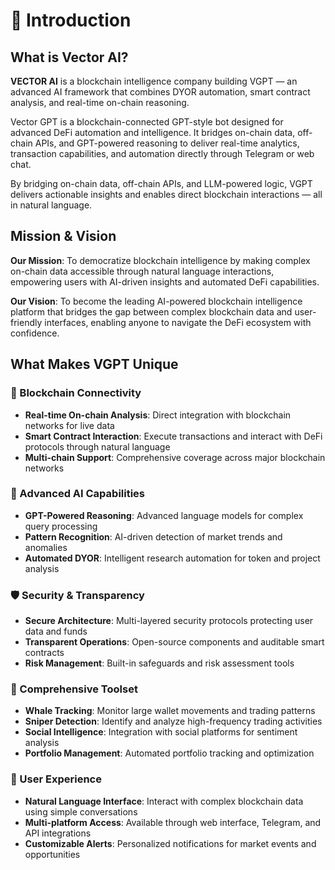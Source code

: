 # 🧠 Introduction

## What is Vector AI?

**VECTOR AI** is a blockchain intelligence company building VGPT — an advanced AI framework that combines DYOR automation, smart contract analysis, and real-time on-chain reasoning.

Vector GPT is a blockchain-connected GPT-style bot designed for advanced DeFi automation and intelligence. It bridges on-chain data, off-chain APIs, and GPT-powered reasoning to deliver real-time analytics, transaction capabilities, and automation directly through Telegram or web chat.

By bridging on-chain data, off-chain APIs, and LLM-powered logic, VGPT delivers actionable insights and enables direct blockchain interactions — all in natural language.

## Mission & Vision

**Our Mission**: To democratize blockchain intelligence by making complex on-chain data accessible through natural language interactions, empowering users with AI-driven insights and automated DeFi capabilities.

**Our Vision**: To become the leading AI-powered blockchain intelligence platform that bridges the gap between complex blockchain data and user-friendly interfaces, enabling anyone to navigate the DeFi ecosystem with confidence.

## What Makes VGPT Unique

### 🔗 Blockchain Connectivity
- **Real-time On-chain Analysis**: Direct integration with blockchain networks for live data
- **Smart Contract Interaction**: Execute transactions and interact with DeFi protocols through natural language
- **Multi-chain Support**: Comprehensive coverage across major blockchain networks

### 🧠 Advanced AI Capabilities
- **GPT-Powered Reasoning**: Advanced language models for complex query processing
- **Pattern Recognition**: AI-driven detection of market trends and anomalies
- **Automated DYOR**: Intelligent research automation for token and project analysis

### 🛡️ Security & Transparency
- **Secure Architecture**: Multi-layered security protocols protecting user data and funds
- **Transparent Operations**: Open-source components and auditable smart contracts
- **Risk Management**: Built-in safeguards and risk assessment tools

### 🚀 Comprehensive Toolset
- **Whale Tracking**: Monitor large wallet movements and trading patterns
- **Sniper Detection**: Identify and analyze high-frequency trading activities
- **Social Intelligence**: Integration with social platforms for sentiment analysis
- **Portfolio Management**: Automated portfolio tracking and optimization

### 💬 User Experience
- **Natural Language Interface**: Interact with complex blockchain data using simple conversations
- **Multi-platform Access**: Available through web interface, Telegram, and API integrations
- **Customizable Alerts**: Personalized notifications for market events and opportunities
